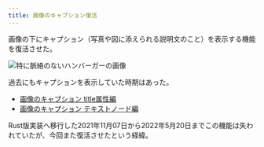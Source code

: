 ```yaml
---
title: 画像のキャプション復活
---
```

画像の下にキャプション（写真や図に添えられる説明文のこと）を表示する機能を復活させた。

![](https://lh3.googleusercontent.com/docs/AG8NV2ZSpD28qMtiuex4e0Mw0_dl3Pg4e6LSioNC8qPQvTTB_Hg4bB0lFr1N_Lt7DXKZGZzKy01RPRfZzGluyC2v4EasvbfWO1-XnNt50ni8OIKe1HQ2bKnGlml0tZ5t2qPGevZknkTfDt8UdYiW9Lqh-OAq7e5bA7Z8-pgfpPZB0ZpfPqO8UWdHsfGfmHHRr7v0QhHa-amUH3o-evRIquiqhdJiqM_RxNEq-T3TyjO2nkiQqDM7UHup704jRrZSRK7Ufsc3LnuU5cwvUH_MgWTvWEY2djPQmPD1V40N468YLsxPMspiMdLSL12Gmhdogoim27s2JJuTBsnrlCbLvNrnA0ElioxgMdN7b4qkgaNaDVKhXEsz2ef_0U3YLIIUqZXsBNekSyq_459_AjLuxRH4mfknbCf96ZRhzx-mWeL7Iqn9SR9DNWBjmSEKYXXCZn3ZELN_Tvd70Z2R260NnZWSIhuW_vLpiJVD6Fc3TkppH3I2C5t7NIkK59Azbo7C1dnzzLOzqKP2CTrmygAbKdvJ2-eb3enwUXWvXGepRIAzM0Wyffc4xGIwucsEsvK61CpzHnJwsxRaiNwBr5kl786GWmGfFIojFBYC8scp2Mei9R8n6yqYzVyqecGzv056uwOMcd1BX2SDLepEPaAsUYLnc6AC9L-Y4QvXDsiq-3mw_e0ATw-ru2rGVPmIoZMsx7jUl8eUurb-ZS84FflPPhRkrj-8gWl5QawvTW-vsddrTR5gJ6BWkZLkHKi4olWVKwUsfE4QWM4LPzBZyh4v1eFELOAazEm1Lq8Nyk_PC8CNVvKnUtlGhC4cRzOfxmreRZcy1kxAX5Aq5aAKe9oUvhaqKDqvHr5IlgPXZ0s70FgJgtn7dDKoFlF9LfsPUpWoDJUjbxO54RobTjUa1YLpNkrgOUY6DyvcZ8NnTnAQtyd4QTbERM5ZPTTK0ORPxG1j2s-rlyYYPtQGZ-eb2FSNqigs0RM3jQpT5j_0WcsEqqZxJkc-eq_UQfrMsW9k6XvyVrNBUXlpdYDiqsvGaPEFj6uAdVZwawD39-JEpnPemCSP9Q2g0oGajX-brUC2sJyz2PqvvEIb0_VoXaI690gsBh-mCvNGBxdL8YQWeOC2-KePBzWx79zGFDaocUGFWlYd4gjEP--SRJRNYF9wm6SZoKeRCnTEejU9ov2HGWkRV1w8GIf2J00EHq2jIqM6w2DuIHGSFlBGBgPDWt_RiNviJkxtUqI-PaOtqEFL7aprK-JfJijWfjVf "特に脈絡のないハンバーガーの画像")

過去にもキャプションを表示していた時期はあった。

*   [画像のキャプション title属性編](https://r7kamura.com/articles/2020-11-07-image-caption-revised)
*   [画像のキャプション テキストノード編](https://r7kamura.com/articles/2020-09-22-markdown-caption)

Rust版実装へ移行した2021年11月07日から2022年5月20日までこの機能は失われていたが、今回また復活させたという経緯。
